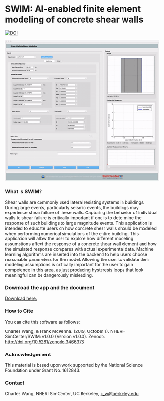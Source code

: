 
# SWIM: AI-enabled finite element modeling of concrete shear walls
[![DOI](https://zenodo.org/badge/DOI/10.5281/zenodo.3466375.svg)](https://doi.org/10.5281/zenodo.3466375)

![image](docs/SWIM.gif)

### What is SWIM?

Shear walls are commonly used lateral resisting systems in buildings. During large events, particularly seismic events,
the buildings may experience shear failure of these walls. Capturing the behavior of individual walls to
shear failure is critically important if one is to determine the response of such buildings to large magnitude events.
This application is intended to educate users on how concrete shear walls should be modeled when performing
numerical simulations of the entire building. This application will allow the user to explore how different modeling
assumptions affect the response of a concrete shear wall element and how the simulated response compares with actual experimental
data. Machine learning algorithms are inserted into the backend to help users choose reasonable parameters for the model.
Allowing the user to validate their modeling assumptions is critically important for the user to gain competence
in this area, as just producing hysteresis loops that look meaningful can be dangerously misleading.

### Download the app and the document

[Download here.](https://www.designsafe-ci.org/data/browser/public/designsafe.storage.community/SimCenter/Software/SWIM)

### How to Cite
You can cite this software as follows:

Charles Wang, & Frank McKenna. (2019, October 1). NHERI-SimCenter/SWIM: v1.0.0 (Version v1.0.0). Zenodo. http://doi.org/10.5281/zenodo.3466376


### Acknowledgement
This material is based upon work supported by the National Science Foundation under Grant No. 1612843.

### Contact
Charles Wang, NHERI SimCenter, UC Berkeley, c_w@berkeley.edu

